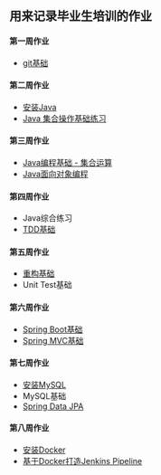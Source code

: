 ## 用来记录毕业生培训的作业

#### 第一周作业
- [git基础](https://github.com/DH-TB/project)

#### 第二周作业
- [安装Java](https://github.com/DH-TB/tw-practise/tree/master/install-java)
- [Java 集合操作基础练习](https://github.com/DH-TB/tw-practise/tree/master/java-pre-pos)

#### 第三周作业
- [Java编程基础 - 集合运算](https://github.com/DH-TB/tw-practise/tree/master/java-collection)
- [Java面向对象编程](https://github.com/DH-TB/tw-practise/tree/master/java-oo)

#### 第四周作业
- Java综合练习
- [TDD基础](https://github.com/DH-TB/tw-practise/tree/master/tdd-quiz)

#### 第五周作业
- [重构基础](https://github.com/DH-TB/tw-practise/tree/master/refactor-java)
- Unit Test基础

#### 第六周作业
- [Spring Boot基础](https://github.com/DH-TB/tw-practise/tree/master/spring-boot)
- [Spring MVC基础](https://github.com/DH-TB/tw-practise/tree/master/spring-mvc)

#### 第七周作业
- [安装MySQL](https://github.com/DH-TB/tw-practise/tree/master/install-mysql)
- MySQL基础
- [Spring Data JPA](https://github.com/DH-TB/tw-practise/tree/master/spring-data-jpa)

#### 第八周作业
- [安装Docker](https://github.com/DH-TB/tw-practise/tree/master/install-docker)
- [基于Docker打造Jenkins Pipeline](https://github.com/DH-TB/tw-practise/tree/master/docker-practise)

